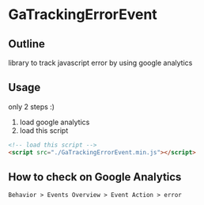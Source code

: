 # GaTrackingErrorEvent

## Outline

library to track javascript error by using google analytics

## Usage

only 2 steps :)

1. load google analytics
2. load this script

```html
<!-- load this script -->
<script src="./GaTrackingErrorEvent.min.js"></script>
```

## How to check on Google Analytics

`Behavior > Events Overview > Event Action > error`
